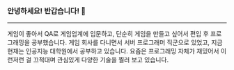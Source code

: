 ### 안녕하세요! 반갑습니다! 👋
------
게임이 좋아서 QA로 게임업계에 입문하고, 단순히 게임을 만들고 싶어서 편입 후 프로그래밍을 공부했습니다. 게임 회사를 다니면서 서버 프로그래머 직군으로 있었고, 지금 현재는 인공지능 대학원에서 공부하고 있습니다. 요즘은 프로그래밍 자체가 재밌어서 이런저런 걸 끄적대며 관심있게 다양한 기술을 찔러 보고 있습니다.

<!--
**MastProgs/MastProgs** is a ✨ _special_ ✨ repository because its `README.md` (this file) appears on your GitHub profile.

Here are some ideas to get you started:

- 🔭 I’m currently working on ...
- 🌱 I’m currently learning ...
- 👯 I’m looking to collaborate on ...
- 🤔 I’m looking for help with ...
- 💬 Ask me about ...
- 📫 How to reach me: ...
- 😄 Pronouns: ...
- ⚡ Fun fact: ...
-->
